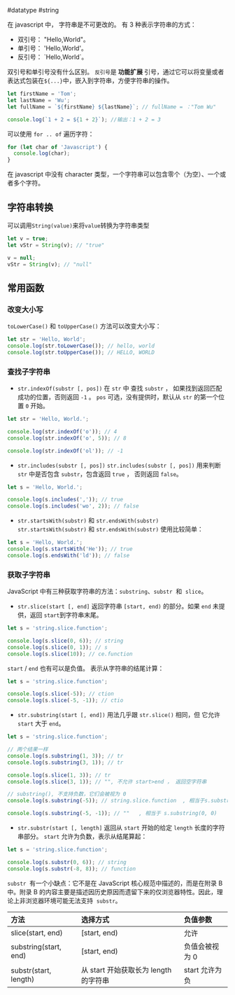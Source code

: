  #datatype #string

在 javascript 中， 字符串是不可更改的。
有 3 种表示字符串的方式：

- 双引号： "Hello,World"。
- 单引号： 'Hello,World'。
- 反引号： \`Hello,World\`。

双引号和单引号没有什么区别。 `反引号`是 **功能扩展** 引号，通过它可以将变量或者表达式包装在`${...}`中，嵌入到字符串，方便字符串的操作。

```js {.line-numbers}
let firstName = 'Tom';
let lastName = 'Wu';
let fullName = `${firstName} ${lastName}`; // fullName = ："Tom Wu"

console.log(`1 + 2 = ${1 + 2}`); //输出：1 + 2 = 3
```

可以使用 `for .. of` 遍历字符：

```js {.line-numbers}
for (let char of 'Javascript') {
  console.log(char);
}
```

在 javascript 中没有 character 类型，一个字符串可以包含零个（为空）、一个或者多个字符。

## 字符串转换

可以调用`String(value)`来将`value`转换为字符串类型

```js {.line-numbers}
let v = true;
let vStr = String(v); // "true"

v = null;
vStr = String(v); // "null"
```

## 常用函数

### 改变大小写

`toLowerCase()` 和 `toUpperCase()` 方法可以改变大小写：

```js {.line-numbers}
let str = 'Hello, World';
console.log(str.toLowerCase()); // hello, world
console.log(str.toUpperCase()); // HELLO, WORLD
```

### 查找子字符串

- `str.indexOf(substr [, pos])`
  在 `str` 中 查找 `substr` ， 如果找到返回匹配成功的位置，否则返回 `-1` 。 `pos` 可选，没有提供时，默认从 `str` 的第一个位置 `0` 开始。

```js {.line-numbers}
let str = 'Hello, World.';

console.log(str.indexOf('o')); // 4
console.log(str.indexOf('o', 5)); // 8

console.log(str.indexOf('ol')); // -1
```

- `str.includes(substr [, pos])`
  `str.includes(substr [, pos])` 用来判断 `str` 中是否包含 `substr`，包含返回 `true` ， 否则返回 `false`。

```js {.line-numbers}
let s = 'Hello, World.';

console.log(s.includes(',')); // true
console.log(s.includes('wo', 2)); // false
```

- `str.startsWith(substr)` 和 `str.endsWith(substr)`
  `str.startsWith(substr)` 和 `str.endsWith(substr)` 使用比较简单：

```js {.line-numbers}
let s = 'Hello, World.';
console.log(s.startsWith('He')); // true
console.log(s.endsWith('ld')); // false
```

### 获取子字符串

JavaScript 中有三种获取字符串的方法：`substring`、`substr`  和  `slice`。

- `str.slice(start [, end]`
  返回字符串 `[start, end)` 的部分。如果 `end` 未提供，返回 `start`到字符串末尾。

```js {.line-numbers}
let s = 'string.slice.function';

console.log(s.slice(0, 6)); // string
console.log(s.slice(0, 1)); // s
console.log(s.slice(10)); // ce.function
```

`start` / `end` 也有可以是负值。 表示从字符串的结尾计算：

```js {.line-numbers}
let s = 'string.slice.function';

console.log(s.slice(-5)); // ction
console.log(s.slice(-5, -1)); // ctio
```

- `str.substring(start [, end])`
  用法几乎跟 `str.slice()` 相同，但 它允许 `start` 大于 `end`。

```js {.line-numbers}
let s = 'string.slice.function';

// 两个结果一样
console.log(s.substring(1, 3)); // tr
console.log(s.substring(3, 1)); // tr

console.log(s.slice(1, 3)); // tr
console.log(s.slice(3, 1)); // "", 不允许 start>end ， 返回空字符串

// substring(), 不支持负数，它们会被视为 0
console.log(s.substring(-5)); // string.slice.function  , 相当于s.substring(0)

console.log(s.substring(-5, -1)); // ""   , 相当于 s.substring(0, 0)
```

- `str.substr(start [, length]`
  返回从 `start` 开始的给定 `length` 长度的字符串部分。 `start` 允许为负数，表示从结尾算起：

```js {.line-numbers}
let s = 'string.slice.function';

console.log(s.substr(0, 6)); // string
console.log(s.substr(-8, 8)); // function
```

`substr`  有一个小缺点：它不是在 JavaScript 核心规范中描述的，而是在附录 B 中。附录 B 的内容主要是描述因历史原因而遗留下来的仅浏览器特性。因此，理论上非浏览器环境可能无法支持  `substr`。

| 方法                  | 选择方式                              | 负值参数       |
| :-------------------- | :------------------------------------ | :------------- |
| slice(start, end)     | \[start, end)                         | 允许           |
| substring(start, end) | \[start, end)                         | 负值会被视为 0 |
| substr(start, length) | 从 start 开始获取长为 length 的字符串 | start 允许为负 |
